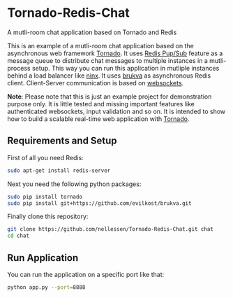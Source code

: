 Tornado-Redis-Chat
==================

A mutli-room chat application based on Tornado and Redis

This is an example of a mutli-room chat application based on the asynchronous
web framework [Tornado](http://www.tornadoweb.org/). It uses [Redis Pup/Sub](http://redis.io/topics/pubsub)
feature as a message queue to distribute chat messages to multiple instances in a mutli-process
setup. This way you can run this application in mutliple instances behind a load balancer
like [ninx](http://nginx.org/). It uses [brukva](https://github.com/evilkost/brukva) as asynchronous
Redis client. Client-Server communication is based on [websockets](http://www.tornadoweb.org/en/stable/websocket.html).

**Note**: Please note that this is just an example project for demonstration purpose only. It is little tested
and missing important features like authenticated websockets, input validation and so on. It is intended
to show how to build a scalable real-time web application with [Tornado](http://www.tornadoweb.org/).

## Requirements and Setup
First of all you need Redis:
```Bash
sudo apt-get install redis-server
```
Next you need the following python packages:
```Bash
sudo pip install tornado
sudo pip install git+https://github.com/evilkost/brukva.git
```
Finally clone this repository:
```Bash
git clone https://github.com/nellessen/Tornado-Redis-Chat.git chat
cd chat
```

## Run Application
You can run the application on a specific port like that:
```Bash
python app.py --port=8888
```